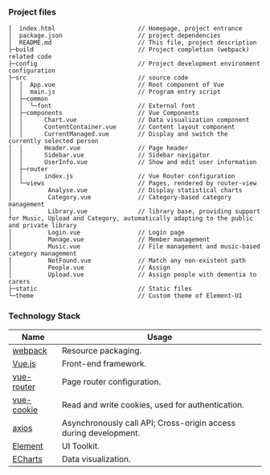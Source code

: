 ### Project files

```
│  index.html                       // Homepage, project entrance
│  package.json                     // project dependencies
│  README.md                        // This file, project description
├─build                             // Project completion (webpack) related code
├─config                            // Project development environment configuration
├─src                               // source code
│  │  App.vue                       // Root component of Vue
│  │  main.js                       // Program entry script
│  ├─common
│  │  └─font                        // External font
│  ├─components                     // Vue Components
│  │      Chart.vue                 // Data visualization component
│  │      ContentContainer.vue      // Content layout component
│  │      CurrentManaged.vue        // Display and switch the currently selected person
│  │      Header.vue                // Page header
│  │      Sidebar.vue               // Sidebar navigator
│  │      UserInfo.vue              // Show and edit user information
│  ├─router
│  │      index.js                  // Vue Router configuration
│  └─views                          // Pages, rendered by router-view
│          Analyse.vue              // Display statistical charts
│          Category.vue             // Category-based category management
│          Library.vue              // library base, providing support for Music, Upload and Category, automatically adapting to the public and private library
│          Login.vue                // Login page
│          Manage.vue               // Member management
│          Music.vue                // File management and music-based category management
│          NotFound.vue             // Match any non-existent path
│          People.vue               // Assign 
│          Upload.vue               // Assign people with dementia to carers
├─static                            // Static files
└─theme                             // Custom theme of Element-UI
```

### Technology Stack

| Name                                                      | Usage                                                        |
| --------------------------------------------------------- | ------------------------------------------------------------ |
| [webpack](https://github.com/webpack/webpack)             | Resource packaging.                                          |
| [Vue.js](https://github.com/vuejs/vue)                    | Front-end framework.                                         |
| [vue-router](https://github.com/vuejs/vue-router)         | Page router configuration.                                   |
| [vue-cookie](https://github.com/alfhen/vue-cookie#readme) | Read and write cookies, used for authentication.             |
| [axios](https://github.com/axios/axios)                   | Asynchronously call API; Cross-origin access during development. |
| [Element](https://github.com/ElemeFE/element)             | UI Toolkit.                                                  |
| [ECharts](https://github.com/apache/incubator-echarts)    | Data visualization.                                          |
